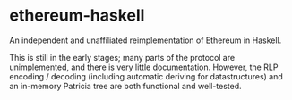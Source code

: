 ethereum-haskell
===

An independent and unaffiliated reimplementation of Ethereum in Haskell.

This is still in the early stages; many parts of the protocol are
unimplemented, and there is very little documentation. However, the RLP
encoding / decoding (including automatic deriving for datastructures) and an
in-memory Patricia tree are both functional and well-tested.
